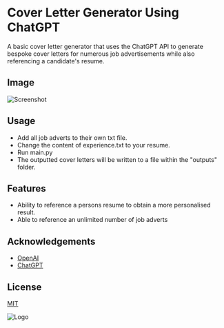
# Cover Letter Generator Using ChatGPT

A basic cover letter generator that uses the ChatGPT API to generate bespoke cover letters for numerous job advertisements while also referencing a candidate's resume. 


## Image

![Screenshot](https://i.gyazo.com/8cf3c0f2132d604a0aae9498246bc96d.png)


## Usage

- Add all job adverts to their own txt file.
- Change the content of experience.txt to your resume.
- Run main.py
- The outputted cover letters will be written to a file within the "outputs" folder. 

## Features

- Ability to reference a persons resume to obtain a more personalised result.
- Able to reference an unlimited number of job adverts


## Acknowledgements

 - [OpenAI](https://github.com/openai/openai-python)
 - [ChatGPT](https://openai.com/blog/chatgpt)



## License

[MIT](https://choosealicense.com/licenses/mit/)


![Logo](https://i.imgur.com/BBhcHDx.gif)

